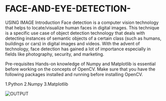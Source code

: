 # FACE-AND-EYE-DETECTION-

USING IMAGE
Introduction
Face detection is a computer vision technology that helps to locate/visualize human faces in digital images. This technique is a specific use case of object detection technology that deals with detecting instances of semantic objects of a certain class (such as humans, buildings or cars) in digital images and videos. With the advent of technology, face detection has gained a lot of importance especially in fields like photography, security, and marketing.

Pre-requisites
Hands-on knowledge of Numpy and Matplotlib is essential before working on the concepts of OpenCV. Make sure that you have the following packages installed and running before installing OpenCV.

1.Python
2.Numpy
3.Matplotlib


![OUTPUT](https://user-images.githubusercontent.com/71555128/116860212-d952a300-ac1e-11eb-996b-93bd3c257c8a.png)
